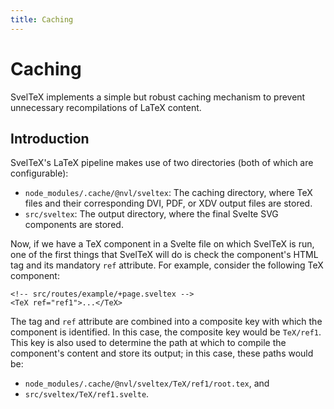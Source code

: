 ```yaml
---
title: Caching
---
```


# Caching

<p class="text-lg">
SvelTeX implements a simple but robust caching mechanism to prevent unnecessary recompilations of LaTeX content.
</p>

## Introduction

SvelTeX's LaTeX pipeline makes use of two directories (both of which are
configurable):

-   `node_modules/.cache/@nvl/sveltex`: The caching directory, where TeX files
    and their corresponding DVI, PDF, or XDV output files are stored.
-   `src/sveltex`: The output directory, where the final Svelte SVG components
    are stored.

Now, if we have a TeX component in a Svelte file on which SvelTeX is run, one of
the first things that SvelTeX will do is check the component's HTML tag and its
mandatory `ref` attribute. For example, consider the following TeX component:

```sveltex
<!-- src/routes/example/+page.sveltex -->
<TeX ref="ref1">...</TeX>
```

The tag and `ref` attribute are combined into a composite key with which the
component is identified. In this case, the composite key would be `TeX/ref1`.
This key is also used to determine the path at which to compile the component's
content and store its output; in this case, these paths would be:
-   `node_modules/.cache/@nvl/sveltex/TeX/ref1/root.tex`, and
-   `src/sveltex/TeX/ref1.svelte`.
